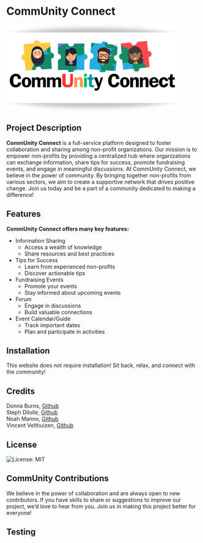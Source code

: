 # CommUnity Connect

![community connect logo](./public/images/README/CC%20Logo%20White.png)

## Project Description

**CommUnity Connect** is a full-service platform designed to foster collaboration and sharing among non-profit organizations. Our mission is to empower non-profits by providing a centralized hub where organizations can exchange information, share tips for success, promote fundraising events, and engage in meaningful discussions. At CommUnity Connect, we believe in the power of community. By bringing together non-profits from various sectors, we aim to create a supportive network that drives positive change. Join us today and be a part of a community dedicated to making a difference!

## Features

**CommUnity Connect offers many key features:**

- Information Sharing
  - Access a wealth of knowledge
  - Share resources and best practices
- Tips for Success
  - Learn from experienced non-profits
  - Discover actionable tips
- Fundraising Events
  - Promote your events
  - Stay informed about upcoming events
- Forum
  - Engage in discussions
  - Build valuable connections
- Event Calendar/Guide
  - Track important dates
  - Plan and participate in activities

## Installation

This website does not require installation! Sit back, relax, and connect with the community!

## Credits

Donna Burns, [Github](https://github.com/donnacancode)  
Steph Dilolle, [Github](https://github.com/stephdilolle)  
Noah Manno, [Github](https://github.com/Noah-Manno)  
Vincent Velthuizen, [Github](https://github.com/VPVelthuizen)

## License

![License: MIT](https://img.shields.io/badge/License-MIT-yellow.svg)

## CommUnity Contributions

We believe in the power of collaboration and are always open to new contributors. If you have skills to share or suggestions to improve our project, we’d love to hear from you. Join us in making this project better for everyone!

## Testing
